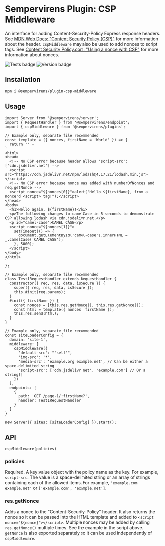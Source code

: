 # Sempervirens Plugin: CSP Middleware

An interface for adding Content-Security-Policy Express response headers. See <a href="https://developer.mozilla.org/en-US/docs/Web/HTTP/CSP" target="_blank">MDN Web Docs: "Content Security Policy (CSP)"</a> for more information about the header. `cspMiddleware` may also be used to add nonces to script tags. See <a href="https://content-security-policy.com/nonce/" target="_blank">Content Security Policy.com: "Using a nonce with CSP"</a> for more information about nonces.

![Tests badge](https://github.com/lukedupuis/sempervirens-plugin-csp-middleware/actions/workflows/main.yml/badge.svg?event=push) ![Version badge](https://img.shields.io/static/v1?label=Node&labelColor=30363c&message=16.x&color=blue)

## Installation

`npm i @sempervirens/plugin-csp-middleware`

## Usage

```
import Server from '@sempervirens/server';
import { RequestHandler } from '@sempervirens/endpoint';
import { cspMiddleware } from '@sempervirens/plugins';

// Example only, separate file recommended
const template = ({ nonces, firstName = 'World' }) => {
  return '' +
`
<html>
<head>
  <!-- No CSP error because header allows 'script-src': ['cdn.jsdelivr.net'] -->
  <script src="https://cdn.jsdelivr.net/npm/lodash@4.17.21/lodash.min.js"></script>
  <!-- No CSP error because nonce was added with numberOfNonces and req.getNonce -->
  <script nonce="${nonces[0]}">alert("Hello ${firstName}, from a nonce'd <script> tag!");</script>
</head>
<body>
  <h1>Hello again, ${firstName}!</h1>
  <p>The following changes to camelCase in 5 seconds to demonstrate CSP allowing lodash via cdn.jsdelivr.net.</p>
  <p id="camel-case">CAMEL CASE</p>
  <script nonce="${nonces[1]}">
    setTimeout(() => {
      document.getElementById('camel-case').innerHTML = _.camelCase('CAMEL CASE');
    }, 5000);
  </script>
</body>
</html>
`
};

// Example only, separate file recommended
class Test1RequestHandler extends RequestHandler {
  constructor({ req, res, data, isSecure }) {
    super({ req, res, data, isSecure });
    this.#init(req.params);
  }
  #init({ firstName }) {
    const nonces = [this.res.getNonce(), this.res.getNonce()];
    const html = template({ nonces, firstName });
    this.res.send(html);
  }
}

// Example only, separate file recommended
const siteLoaderConfig = {
  domain: 'site-1',
  middleware: [
    cspMiddleware({
      'default-src': "'self'",
      'img-src': '*',
      'media-src': 'example.org example.net', // Can be either a space-delimited string
      'script-src': ['cdn.jsdelivr.net', 'example.com'] // Or a string[]
    })
  ],
  endpoints: [
    {
      path: 'GET /page-1/:firstName?',
      handler: Test1RequestHandler
    }
  ]
}

new Server({ sites: [siteLoaderConfig] }).start();
```

## API

`cspMiddleware(policies)`

### policies

Required. A key:value object with the policy name as the key. For example, `script-src`. The value is a space-delimited string or an array of strings containing each of the allowed items. For example, `'example.com example.net'` or `['example.com', 'example.net']`.

### res.getNonce

Adds a nonce to the "Content-Security-Policy" header. It also returns the nonce so it can be passed into the HTML template and added to `<script nonce="${nonce}"></script>`. Multiple nonces may be added by calling `res.getNonce()` multiple times. See the example in the script above. `getNonce` is also exported separately so it can be used independently of `cspMiddleware`.